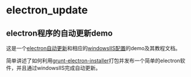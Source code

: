# electron_update
## electron程序的自动更新demo

这是一个[electron自动更新](https://github.com/JOHNKYON/electron_update/blob/master/doc/electron.md)和相应的[windowsIIS配置](https://github.com/JOHNKYON/electron_update/blob/master/doc/windowsIIS.md)的demo及其教程文档。

简单讲述了如何利用[grunt-electron-installer](https://github.com/electron-archive/grunt-electron-installer)打包并发布一个简单的electron软件，并且通过windowsIIS完成自动更新。